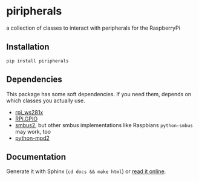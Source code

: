 # piripherals

a collection of classes to interact with peripherals for the RaspberryPi


## Installation

```
pip install piripherals
```

## Dependencies

This package has some soft dependencies. If you need them, depends on which
classes you actually use.

- [rpi_ws281x](https://pypi.python.org/pypi/rpi_ws281x)
- [RPi.GPIO](https://pypi.python.org/pypi/RPi.GPIO)
- [smbus2](https://pypi.python.org/pypi/smbus2), but other smbus implementations like Raspbians `python-smbus` may work, too
- [python-mpd2](https://pypi.python.org/pypi/python-mpd2)

## Documentation

Generate it with Sphinx (`cd docs && make html`) or [read it online](https://quantenschaum.github.io/piripherals/).
